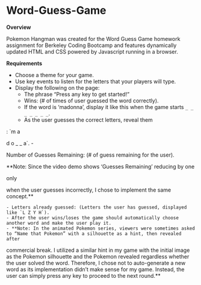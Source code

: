 # Word-Guess-Game

**Overview**

Pokemon Hangman was created for the Word Guess Game homework assignment for Berkeley Coding Bootcamp and features dynamically updated HTML and CSS powered by Javascript running in a browser.

**Requirements**

- Choose a theme for your game.
- Use key events to listen for the letters that your players will type.
- Display the following on the page:
    - The phrase “Press any key to get started!”
    - Wins: (# of times of user guessed the word correctly).
    - If the word is ‘madonna’, display it like this when the game starts `_ _ _ _ _ _ _`.
    - As the user guesses the correct letters, reveal them

: `m a 

d o _ _ a`.
    - 

Number of Guesses Remaining: (# of guess remaining for the user).

**Note: Since the video demo shows ‘Guesses Remaining’ reducing by one 

only 

when the user guesses incorrectly, I chose to implement the same concept.**

    - Letters already guessed: (Letters the user has guessed, displayed like `L Z Y H`).
    - After the user wins/loses the game should automatically choose another word and make the user play it.
    - **Note: In the animated Pokemon series, viewers were sometimes asked to “Name that Pokemon” with a silhouette as a hint, then revealed after 

commercial break. I utilized a similar hint in my game with the initial image as the Pokemon silhouette and the Pokemon revealed regardless whether the user solved the word. Therefore, I chose not to auto-generate a new word as its implementation didn’t make sense for my game. Instead, the user can simply press any key to proceed to the next round.**
